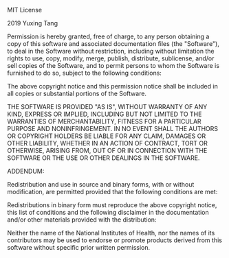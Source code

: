 MIT License

2019 Yuxing Tang

Permission is hereby granted, free of charge, to any person obtaining a copy
of this software and associated documentation files (the "Software"), to deal
in the Software without restriction, including without limitation the rights
to use, copy, modify, merge, publish, distribute, sublicense, and/or sell
copies of the Software, and to permit persons to whom the Software is
furnished to do so, subject to the following conditions:

The above copyright notice and this permission notice shall be included in all
copies or substantial portions of the Software.

THE SOFTWARE IS PROVIDED "AS IS", WITHOUT WARRANTY OF ANY KIND, EXPRESS OR
IMPLIED, INCLUDING BUT NOT LIMITED TO THE WARRANTIES OF MERCHANTABILITY,
FITNESS FOR A PARTICULAR PURPOSE AND NONINFRINGEMENT. IN NO EVENT SHALL THE
AUTHORS OR COPYRIGHT HOLDERS BE LIABLE FOR ANY CLAIM, DAMAGES OR OTHER
LIABILITY, WHETHER IN AN ACTION OF CONTRACT, TORT OR OTHERWISE, ARISING FROM,
OUT OF OR IN CONNECTION WITH THE SOFTWARE OR THE USE OR OTHER DEALINGS IN THE
SOFTWARE.

ADDENDUM:

Redistribution and use in source and binary forms, with or without modification,
are permitted provided that the following conditions are met:

Redistributions in binary form must reproduce the above copyright notice,
this list of conditions and the following disclaimer in the documentation
and/or other materials provided with the distribution:

Neither the name of the National Institutes of Health, nor the names of its
contributors may be used to endorse or promote products derived from
this software without specific prior written permission.
